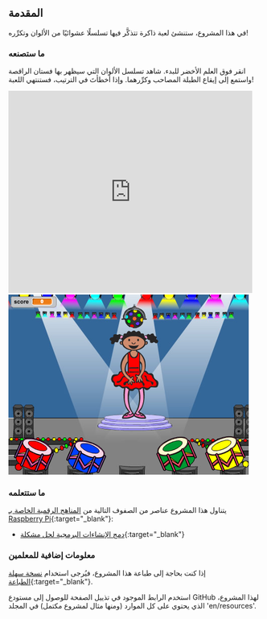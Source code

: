 ## المقدمة

في هذا المشروع، ستنشئ لعبة ذاكرة تتذكَّر فيها تسلسلًا عشوائيًا من الألوان وتكرِّره!

### ما ستصنعه

انقر فوق العلم الأخضر للبدء. شاهد تسلسل الألوان التي سيظهر بها فستان الراقصة واستمع إلى إيقاع الطبلة المصاحب وكرِّرهما. وإذا أخطأتَ في الترتيب، فستنتهي اللعبة!

<div class="scratch-preview">
  <iframe allowtransparency="true" width="485" height="402" src="https://scratch.mit.edu/projects/embed/34874510/?autostart=false" frameborder="0"></iframe>
  <img src="images/colour-final.png">
</div>

### ما ستتعلمه

يتناول هذا المشروع عناصر من الصفوف التالية من [المناهج الرقمية الخاصة بـ Raspberry Pi](http://rpf.io/curriculum){:target="_blank"}:

+ [دمج الإنشاءات البرمجية لحل مشكلة](https://www.raspberrypi.org/curriculum/programming/builder){:target="_blank"}


### معلومات إضافية للمعلمين

إذا كنت بحاجة إلى طباعة هذا المشروع، فيُرجى استخدام [نسخة سهلة الطباعة](https://projects.raspberrypi.org/en/projects/memory/print){:target="_blank"}.

استخدم الرابط الموجود في تذييل الصفحة للوصول إلى مستودع GitHub لهذا المشروع، الذي يحتوي على كل الموارد (ومنها مثال لمشروع مكتمل) في المجلد 'en/resources'.
